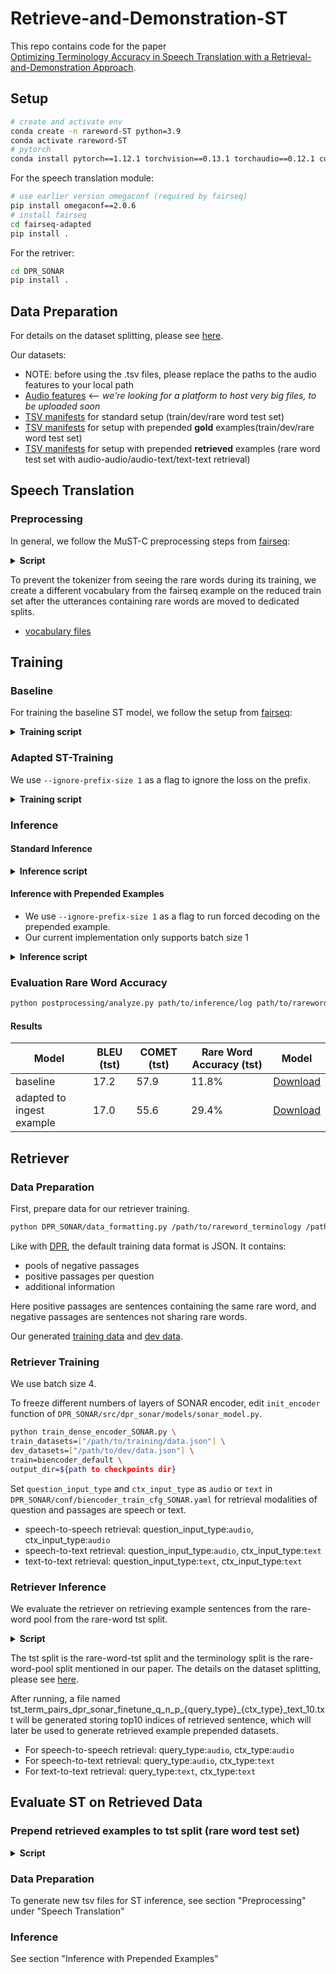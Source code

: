 # Retrieve-and-Demonstration-ST

This repo contains code for the paper 	
[Optimizing Terminology Accuracy in Speech Translation with a Retrieval-and-Demonstration Approach](https://arxiv.org/abs/).

## Setup

```bash
# create and activate env
conda create -n rareword-ST python=3.9
conda activate rareword-ST
# pytorch
conda install pytorch==1.12.1 torchvision==0.13.1 torchaudio==0.12.1 cudatoolkit=11.6 -c pytorch -c conda-forge 
```

For the speech translation module: 
```bash
# use earlier version omegaconf (required by fairseq)
pip install omegaconf==2.0.6
# install fairseq
cd fairseq-adapted
pip install .
```

For the retriver:
```bash
cd DPR_SONAR
pip install .
```

## Data Preparation

For details on the dataset splitting, please see [here](preprocessing/README.md). 

Our datasets:
- NOTE: before using the .tsv files, please replace the paths to the audio features to your local path
- [Audio features](fbank.zip) <-- *we're looking for a platform to host very big files, to be uploaded soon*
- [TSV manifests](https://bwsyncandshare.kit.edu/s/KSyieqFZpaGwT7W) for standard setup (train/dev/rare word test set)
- [TSV manifests](https://bwsyncandshare.kit.edu/s/LJTDXAfqoDip8p9) for setup with prepended **gold** examples(train/dev/rare word test set)
- [TSV manifests](https://bwsyncandshare.kit.edu/s/BQ4FHx9ja8RJJim) for setup with prepended **retrieved** examples (rare word test set with audio-audio/audio-text/text-text retrieval)

## Speech Translation

### Preprocessing

In general, we follow the MuST-C preprocessing steps from [fairseq](https://github.com/facebookresearch/fairseq/blob/main/examples/speech_to_text/docs/mustc_example.md#data-preparation):

<details>
<summary><b> Script </b></summary>

```bash
python $FAIRSEQ_DIR/examples/speech_to_text/prep_mustc_data.py \
        --data-root ${MUSTC_ROOT} --task st \
        --vocab-type unigram --vocab-size 8000
```
</details>

To prevent the tokenizer from seeing the rare words during its training,
we create a different vocabulary from the fairseq example on the reduced train set after the utterances containing rare words are moved to dedicated splits.
- [vocabulary files](https://bwsyncandshare.kit.edu/s/qcqz4N2nkpRZBQn)

## Training

### Baseline

For training the baseline ST model, 
we follow the setup from [fairseq](https://github.com/facebookresearch/fairseq/blob/main/examples/speech_to_text/docs/mustc_example.md#training-1):

<details>
<summary><b> Training script </b></summary>

```bash
DATADIR=#path to data

arch=s2t_transformer_s
SAVEDIR=/path/to/save/model/mustc_st_en_de_$arch
mkdir -p $SAVEDIR

# pretrained ASR checkpoint from https://dl.fbaipublicfiles.com/fairseq/s2t/mustc_de_asr_transformer_s.pt
asr_ckpt=/export/data2/dliu/models/mustc_asr_en_de_fairseq/mustc_de_asr_transformer_s.pt

CUDA_VISIBLE_DEVICES=3 fairseq-train $DATADIR \
  --config-yaml config_st.yaml --train-subset train_st  --valid-subset dev_st \
  --save-dir $SAVEDIR --num-workers 4 --max-tokens 80000 --max-update 100000 \
  --task speech_to_text --criterion label_smoothed_cross_entropy --label-smoothing 0.1 \
  --arch $arch --optimizer adam --lr 2e-3 --lr-scheduler inverse_sqrt \
  --load-pretrained-encoder-from $asr_ckpt \
  --warmup-updates 10000 --clip-norm 10.0 --seed 1 --update-freq 4 --keep-last-epochs 1 --no-epoch-checkpoints \
  --save-interval-updates 1000 --keep-interval-updates 10 \
  --max-epoch 150 --skip-invalid-size-inputs-valid-test --patience 30 2>&1 | tee -a $SAVEDIR/train.log
```
</details>


### Adapted ST-Training

We use `--ignore-prefix-size 1` as a flag to ignore the loss on the prefix. 

<details>
<summary><b> Training script </b></summary>

```bash
ft_ckpt=#Path to baseline checkpoint from above

fairseq-train $DATADIR \
  --config-yaml config_st.yaml --train-subset train_ex_st  --valid-subset dev_ex_st \
  --save-dir $SAVEDIR --num-workers 4 --max-tokens 80000 --max-update 20000 \
  --task speech_to_text --criterion label_smoothed_cross_entropy --label-smoothing 0.1 --dropout 0.2 \
  --arch $arch --optimizer adam --lr 1e-3 --lr-scheduler inverse_sqrt \
  --finetune-from-model $ft_ckpt \
  --ignore-prefix-size 1 \
  --warmup-updates 10000 --clip-norm 10.0 --seed 1 --update-freq 8 --keep-last-epochs 1 --no-epoch-checkpoints \
  --save-interval-updates 1000 --keep-interval-updates 10 \
  --skip-invalid-size-inputs-valid-test 2>&1 | tee -a $SAVEDIR/train.log
```
</details>

### Inference

#### Standard Inference

<details>
<summary><b> Inference script </b></summary>

```bash
outname=/path/to/inderence_log
CHECKPOINT_FILENAME=avg_last_10_checkpoint.pt

python scripts/average_checkpoints.py \
  --inputs ${SAVEDIR} --num-epoch-checkpoints 10 \
  --output "${SAVEDIR}/${CHECKPOINT_FILENAME}"

for p in tst_st; do
fairseq-generate ${MUSTC_ROOT}/en-de \
  --config-yaml config_st.yaml --gen-subset $p --task speech_to_text \
  --path ${SAVEDIR}/${CHECKPOINT_FILENAME} \
  --max-tokens 50000 --beam 5 --scoring sacrebleu --max-source-positions 100000 > $outname

hyp=$outname.hyp
ref=$outname.ref
grep "^D-" $outname | sed -e "s/^D-//g"| sort -n | cut -f3- > $outname.hyp
grep "^T-" $outname | sed -e "s/^T-//g"| sort -n | cut -f2- > $outname.ref

p_orig=${p%"_st"}
src=${MUSTC_ROOT}/en-de/data/$p_orig/txt/$p_orig.en

comet-score -s $src -t $hyp -r $ref > $outname.comet
cat $hyp | sacrebleu $ref -m bleu chrf > $outname.bleu 
```

</details>


#### Inference with Prepended Examples

* We use `--ignore-prefix-size 1` as a flag to run forced decoding on the prepended example.
* Our current implementation only supports batch size 1

<details>
<summary><b> Inference script </b></summary>

```bash
outname=/path/to/inderence_log
CHECKPOINT_FILENAME=avg_last_10_checkpoint.pt

python scripts/average_checkpoints.py \
  --inputs ${SAVEDIR} --num-epoch-checkpoints 10 \
  --output "${SAVEDIR}/${CHECKPOINT_FILENAME}"

for p in tst_ex_new_st; do
fairseq-generate ${MUSTC_ROOT}/en-de \
  --config-yaml config_st.yaml --gen-subset $p --task speech_to_text \
  --path ${Adapted_ST_SAVE_DIR}/${CHECKPOINT_FILENAME} \
  --max-tokens 50000 --beam 5 --scoring sacrebleu --batch-size 1 --prefix-size 1 --max-source-positions 100000 > $outname

hyp=$outname.hyp
ref=$outname.ref
grep "^D-" $outname | sed -e "s/^D-//g"| sort -n | cut -f3- > $outname.hyp_pre
grep "^T-" $outname | sed -e "s/^T-//g"| sort -n | cut -f2- > $outname.ref_pre
awk '/<SEP>/ {print substr($0, index($0, "<SEP>") + 6)} !/<SEP>/ {print ""}' $outname.hyp_pre > $outname.hyp
awk '/<SEP>/ {print substr($0, index($0, "<SEP>") + 6)} !/<SEP>/ {print ""}' $outname.ref_pre > $outname.ref

p_orig=${p%"_st"}
src=${MUSTC_ROOT}/en-de/data/$p_orig/txt/$p_orig.en

comet-score -s $src -t $hyp -r $ref > $outname.comet
cat $hyp | sacrebleu $ref -m bleu chrf > $outname.bleu 
```

</details>

### Evaluation Rare Word Accuracy

```bash
python postprocessing/analyze.py path/to/inference/log path/to/rareword_terminology path/to/rareword_terminology_de path/to/coorsponding_english_transcript /path/to/analyzed_file_name analyze_type/ASR_or_ST
```

#### Results
| Model | BLEU (tst) | COMET (tst) | Rare Word Accuracy (tst) | Model |
|---|------------|-------------|--------------------------|---|
| baseline                   | 17.2       | 57.9        | 11.8%                    | [Download](https://bwsyncandshare.kit.edu/s/3SwMCkPqePDazqs)|
| adapted to ingest example | 17.0       | 55.6        | 29.4%                    | [Download](https://bwsyncandshare.kit.edu/s/r4s236eZ3ntM7t2)|

## Retriever 

### Data Preparation
First, prepare data for our retriever training.

```bash
python DPR_SONAR/data_formatting.py /path/to/rareword_terminology /path/to/train_en /path/to/dev_ex_en_path
```
Like with [DPR](https://github.com/facebookresearch/DPR?tab=readme-ov-file#retriever-input-data-format),
the default training data format is JSON.
It contains:
* pools of negative passages
* positive passages per question
* additional information 

Here positive passages are sentences containing the same rare word, 
and negative passages are sentences not sharing rare words.

Our generated [training data](https://drive.google.com/file/d/1AQ_9DoDjjEHjyEM1f7-ZSGA6nOjq919i/view?usp=drive_link) and [dev data](https://drive.google.com/file/d/10W6CDXdGg787mwaIlzUR4ZQgniYOpMgK/view?usp=drive_link).

### Retriever Training 
We use batch size 4.

To freeze different numbers of layers of SONAR encoder,
edit `init_encoder` function of `DPR_SONAR/src/dpr_sonar/models/sonar_model.py`.

```bash
python train_dense_encoder_SONAR.py \
train_datasets=["/path/to/training/data.json"] \
dev_datasets=["/path/to/dev/data.json"] \
train=biencoder_default \
output_dir=${path to checkpoints dir}
```

Set `question_input_type` and `ctx_input_type` as `audio` or `text` in `DPR_SONAR/conf/biencoder_train_cfg_SONAR.yaml` for retrieval modalities of question and passages are speech or text.

* speech-to-speech retrieval: question_input_type:`audio`, ctx_input_type:`audio`
* speech-to-text retrieval: question_input_type:`audio`, ctx_input_type:`text`
* text-to-text retrieval: question_input_type:`text`, ctx_input_type:`text`

### Retriever Inference

We evaluate the retriever on retrieving example sentences from the rare-word pool from the rare-word tst split.

<details>
<summary><b> Script </b></summary>
	
```bash
python DPR_SONAR/retrieve.py \
  tst_en_file=${MUSTC_ROOT}/en-de/data/tst/txt/tst.en \
  term_en_file=${MUSTC_ROOT}/en-de/data/terminology/txt/terminology.en \
  term_wav_dir=${MUSTC_ROOT}/en-de/data/terminology/wav \
  tst_wav_dir=${MUSTC_ROOT}/en-de/data/tst/wav \
  model_file=${path to checkpoints dir}/retreiver_model_checkpoint \
  rareword_dict_path=/path/to/rareword_terminology \
  query_type=query_type \
  ctx_type=ctx_type 
```
</details>

The tst split is the rare-word-tst split and the terminology split is the rare-word-pool split mentioned in our paper. The details on the dataset splitting, please see [here](https://github.com/SiqiLii/Retrieve-and-Demonstration-ST/tree/main?tab=readme-ov-file#data-preparation). 

After running, a file named tst_term_pairs_dpr_sonar_finetune_q_n_p_{query_type}_{ctx_type}_text_10.txt will be generated storing top10 indices of retrieved sentence, which will later be used to generate retrieved example prepended datasets.

* For speech-to-speech retrieval: query_type:`audio`, ctx_type:`audio`
* For speech-to-text retrieval: query_type:`audio`, ctx_type:`text`
* For text-to-text retrieval: query_type:`text`, ctx_type:`text`

## Evaluate ST on Retrieved Data

### Prepend retrieved examples to tst split (rare word test set)

<details>
<summary><b> Script </b></summary>
	
```bash
for p_new in tst_audio_audio tst_audio_text tst_text_text; do
p=${p_new%"tst_"}
python preprocessing/data_generation_retriever.py \
	--root_path_example=${MUSTC_ROOT}/en-de/data/terminology \
  --path_example_yaml=${MUSTC_ROOT}/en-de/data/terminology/txt/terminology.yaml \
  --path_example_en=${MUSTC_ROOT}/en-de/data/terminology/txt/terminology.en \
  --path_example_de=${MUSTC_ROOT}/en-de/data/terminology/txt/terminology.de  \
  --path_origin_yaml=${MUSTC_ROOT}/en-de/data/tst/txt/tst.yaml \
  --path_origin_en=${MUSTC_ROOT}/en-de/data/tst/txt/tst.en \
  --path_origin_de=${MUSTC_ROOT}/en-de/data/tst/txt/tst.de  \
  --root_path_origin=${MUSTC_ROOT}/en-de/data/tst  \
  --new_root_path=${MUSTC_ROOT}/en-de/data/tst/$p_new/  \
  --name=$p_new \
  --file_path_index_pair=DPR_SONAR/tst_term_pairs_dpr_sonar_finetune_q_n_p_$p.txt
```
</details>

### Data Preparation
To generate new tsv files for ST inference, see section "Preprocessing" under "Speech Translation"

### Inference

See section "Inference with Prepended Examples"
